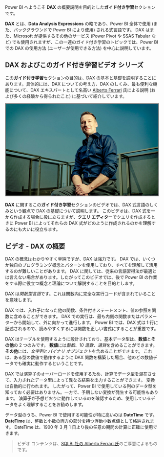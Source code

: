 Power BI へようこそ **DAX** の概要説明を目的とした**ガイド付き学習**セクションです。

**DAX** とは、**Data Analysis Expressions** の略であり、Power BI 全体で使用 (また、バックグラウンドで Power BI により使用) される式言語です。 DAX はまた、Microsoft が提供するその他のサービス (Power Pivot や SSAS Tabular など) でも使用されますが、この一連のガイド付き学習のトピックでは、Power BI での DAX の使用方法 (ユーザーが使用できる方法) を中心に説明しています。

## <a name="dax-and-this-guided-learning-video-series"></a>DAX およびこのガイド付き学習ビデオ シリーズ
この**ガイド付き学習**セクションの目的は、DAX の基本と基礎を説明することにあります。具体的には、DAX についての考え方、DAX のしくみ、最も便利な機能について、DAX エキスパートとして名高い [Alberto Ferrari](http://www.sqlbi.com/learning-dax/?utm_source=powerbi&utm_medium=marketing&utm_campaign=after-summit) 氏による説明 (および多くの経験から得られたこと) に基づいて紹介しています。

![](media/7-1-intro-to-dax/intro_dax_6_alberto_ferrari.png)

**DAX** に関するこの**ガイド付き学習**セクションのビデオでは、DAX 式言語のしくみという観点で DAX の基礎について説明します。 このビデオは、DAX 式を一から作成する場合に役に立ちますが、**クエリ エディター**でクエリを作成するときに Power BI によってそれらの DAX 式がどのように作成されるのかを理解するのにも大いに役立ちます。

## <a name="in-this-video---introduction-to-dax"></a>ビデオ - DAX の概要
DAX の概念はわかりやすく単純ですが、DAX は強力です。 DAX では、いくつか独自のプログラミング概念とパターンを使用しており、すべてを理解して活用するのが難しいことがあります。 DAX に関しては、従来の言語習得法が最適とは言えない場合があります。したがってこのビデオでは、後で Power BI の作業をする際に役立つ概念と理論について解説することを目的とします。

DAX は*関数型言語*です。これは関数内に完全な実行コードが含まれていることを意味します。

DAX では、入れ子になった他の関数、条件付きステートメント、値の参照を関数に含めることができます。 DAX での実行は、最も内側の関数またはパラメーターから開始して、外に向かって進行します。 Power BI では、DAX 式は 1 行に記述されるので、読みやすくするには関数を正しい書式にすることが重要です。

DAX はテーブルを使用するように設計されており、基本データ型は、**数値**と**その他**の 2 つのみです。 **数値**には*整数*、*10 進数*、*通貨*を含めることができます。 **その他**には、*文字列*と*バイナリ オブジェクト*を含めることができます。 これは、ある型の数値で動作するように DAX 関数を構築した場合、他のどの数値データでも確実に動作するということです。

DAX では演算子のオーバーロードを使用するため、計算でデータ型を混在させて、入力されたデータ型によって異なる結果を出力することができます。 変換は自動的に行われます。 したがって、Power BI で使用している列のデータ型を知っておく必要はありません。一方で、予期しない変換が発生する可能性もあります。 演算子が予想どおりに動作しているのを確認するため、使用しているデータをよく理解することをお勧めします。

データ型のうち、Power BI で使用する可能性が特に高いのは **DateTime** です。 **DateTime** は、整数と小数の両方の部分を持つ浮動小数点値として格納されます。 DateTime は、1900 年 3 月 1 日より後の任意の期間の計算に正確に使用できます。

> ビデオ コンテンツは、[SQLBI 社の Alberto Ferrari 氏](http://www.sqlbi.com/learning-dax/?utm_source=powerbi&utm_medium=marketing&utm_campaign=after-summit)のご厚意によるものです。
> 
> 

